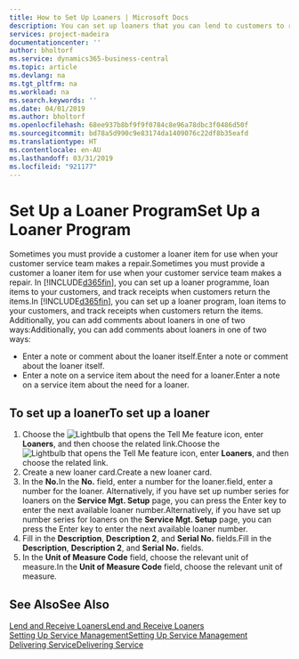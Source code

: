 ```yaml
---
title: How to Set Up Loaners | Microsoft Docs
description: You can set up loaners that you can lend to customers to replace service items while they are in service.
services: project-madeira
documentationcenter: ''
author: bholtorf
ms.service: dynamics365-business-central
ms.topic: article
ms.devlang: na
ms.tgt_pltfrm: na
ms.workload: na
ms.search.keywords: ''
ms.date: 04/01/2019
ms.author: bholtorf
ms.openlocfilehash: 68ee937b8bf9f9f0784c8e96a78dbc3f0486d50f
ms.sourcegitcommit: bd78a5d990c9e83174da1409076c22df8b35eafd
ms.translationtype: HT
ms.contentlocale: en-AU
ms.lasthandoff: 03/31/2019
ms.locfileid: "921177"
---
```

# <a name="set-up-a-loaner-program"></a><span data-ttu-id="085f8-103">Set Up a Loaner Program</span><span class="sxs-lookup"><span data-stu-id="085f8-103">Set Up a Loaner Program</span></span>
<span data-ttu-id="085f8-104">Sometimes you must provide a customer a loaner item for use when your customer service team makes a repair.</span><span class="sxs-lookup"><span data-stu-id="085f8-104">Sometimes you must provide a customer a loaner item for use when your customer service team makes a repair.</span></span> <span data-ttu-id="085f8-105">In [!INCLUDE[d365fin](includes/d365fin_md.md)], you can set up a loaner programme, loan items to your customers, and track receipts when customers return the items.</span><span class="sxs-lookup"><span data-stu-id="085f8-105">In [!INCLUDE[d365fin](includes/d365fin_md.md)], you can set up a loaner program, loan items to your customers, and track receipts when customers return the items.</span></span> <span data-ttu-id="085f8-106">Additionally, you can add comments about loaners in one of two ways:</span><span class="sxs-lookup"><span data-stu-id="085f8-106">Additionally, you can add comments about loaners in one of two ways:</span></span>  
  
* <span data-ttu-id="085f8-107">Enter a note or comment about the loaner itself.</span><span class="sxs-lookup"><span data-stu-id="085f8-107">Enter a note or comment about the loaner itself.</span></span>  
* <span data-ttu-id="085f8-108">Enter a note on a service item about the need for a loaner.</span><span class="sxs-lookup"><span data-stu-id="085f8-108">Enter a note on a service item about the need for a loaner.</span></span>  

## <a name="to-set-up-a-loaner"></a><span data-ttu-id="085f8-109">To set up a loaner</span><span class="sxs-lookup"><span data-stu-id="085f8-109">To set up a loaner</span></span>  
1. <span data-ttu-id="085f8-110">Choose the ![Lightbulb that opens the Tell Me feature](media/ui-search/search_small.png "Tell me what you want to do") icon, enter **Loaners**, and then choose the related link.</span><span class="sxs-lookup"><span data-stu-id="085f8-110">Choose the ![Lightbulb that opens the Tell Me feature](media/ui-search/search_small.png "Tell me what you want to do") icon, enter **Loaners**, and then choose the related link.</span></span>  
2. <span data-ttu-id="085f8-111">Create a new loaner card.</span><span class="sxs-lookup"><span data-stu-id="085f8-111">Create a new loaner card.</span></span> 
3. <span data-ttu-id="085f8-112">In the **No.**</span><span class="sxs-lookup"><span data-stu-id="085f8-112">In the **No.**</span></span> <span data-ttu-id="085f8-113">field, enter a number for the loaner.</span><span class="sxs-lookup"><span data-stu-id="085f8-113">field, enter a number for the loaner.</span></span> <span data-ttu-id="085f8-114">Alternatively, if you have set up number series for loaners on the **Service Mgt. Setup** page, you can press the Enter key to enter the next available loaner number.</span><span class="sxs-lookup"><span data-stu-id="085f8-114">Alternatively, if you have set up number series for loaners on the **Service Mgt. Setup** page, you can press the Enter key to enter the next available loaner number.</span></span>  
4. <span data-ttu-id="085f8-115">Fill in the **Description**, **Description 2**, and **Serial No.** fields.</span><span class="sxs-lookup"><span data-stu-id="085f8-115">Fill in the **Description**, **Description 2**, and **Serial No.** fields.</span></span>  
5. <span data-ttu-id="085f8-116">In the **Unit of Measure Code** field, choose the relevant unit of measure.</span><span class="sxs-lookup"><span data-stu-id="085f8-116">In the **Unit of Measure Code** field, choose the relevant unit of measure.</span></span>  
  
## <a name="see-also"></a><span data-ttu-id="085f8-117">See Also</span><span class="sxs-lookup"><span data-stu-id="085f8-117">See Also</span></span>
[<span data-ttu-id="085f8-118">Lend and Receive Loaners</span><span class="sxs-lookup"><span data-stu-id="085f8-118">Lend and Receive Loaners</span></span>](service-how-to-lend-receive-loaners.md)  
[<span data-ttu-id="085f8-119">Setting Up Service Management</span><span class="sxs-lookup"><span data-stu-id="085f8-119">Setting Up Service Management</span></span>](service-setup-service.md)  
[<span data-ttu-id="085f8-120">Delivering Service</span><span class="sxs-lookup"><span data-stu-id="085f8-120">Delivering Service</span></span>](service-deliver-service.md)  

